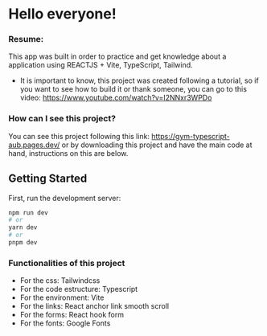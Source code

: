 # Hello everyone! 

### Resume:

This app was built in order to practice and get knowledge about a application using REACTJS + Vite, TypeScript, Tailwind.

* It is important to know, this project was created following a tutorial, so if you want to see how to build it or thank someone, you can go to this video: https://www.youtube.com/watch?v=I2NNxr3WPDo

### How can I see this project?

You can see this project following this link: https://gym-typescript-aub.pages.dev/ or by downloading this project and have the main code at hand, instructions on this are below.


## Getting Started

First, run the development server:

```bash
npm run dev
# or
yarn dev
# or
pnpm dev
```


### Functionalities of this project

- For the css: Tailwindcss
- For the code estructure: Typescript
- For the environment: Vite
- For the links: React anchor link smooth scroll
- For the forms: React hook form
- For the fonts: Google Fonts

